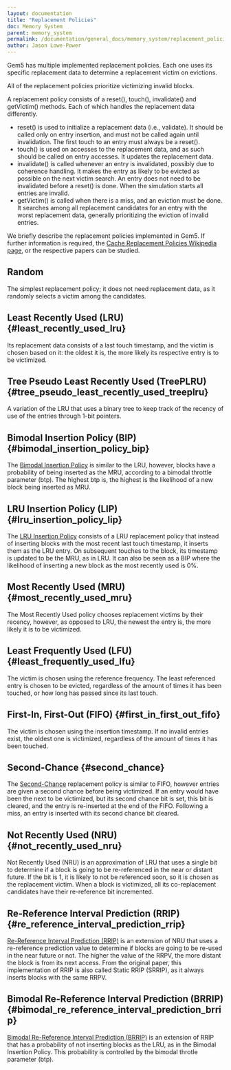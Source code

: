 ```yaml
---
layout: documentation
title: "Replacement Policies"
doc: Memory System
parent: memory_system
permalink: /documentation/general_docs/memory_system/replacement_policies/
author: Jason Lowe-Power
---
```


Gem5 has multiple implemented replacement policies. Each one uses its
specific replacement data to determine a replacement victim on
evictions.

All of the replacement policies prioritize victimizing invalid blocks.

A replacement policy consists of a reset(), touch(), invalidate() and
getVictim() methods. Each of which handles the replacement data
differently.

-   reset() is used to initialize a replacement data (i.e., validate).
    It should be called only on entry insertion, and must not be called
    again until invalidation. The first touch to an entry must always be
    a reset().
-   touch() is used on accesses to the replacement data, and as such
    should be called on entry accesses. It updates the replacement data.
-   invalidate() is called whenever an entry is invalidated, possibly
    due to coherence handling. It makes the entry as likely to be
    evicted as possible on the next victim search. An entry does not
    need to be invalidated before a reset() is done. When the simulation
    starts all entries are invalid.
-   getVictim() is called when there is a miss, and an eviction must be
    done. It searches among all replacement candidates for an entry with
    the worst replacement data, generally prioritizing the eviction of
    invalid entries.

We briefly describe the replacement policies implemented in Gem5. If
further information is required, the [Cache Replacement Policies
Wikipedia page](https://en.wikipedia.org/wiki/Cache_replacement_policies), or the respective papers can be studied.

Random
------

The simplest replacement policy; it does not need replacement data, as
it randomly selects a victim among the candidates.

Least Recently Used (LRU) {#least_recently_used_lru}
-------------------------

Its replacement data consists of a last touch timestamp, and the victim
is chosen based on it: the oldest it is, the more likely its respective
entry is to be victimized.

Tree Pseudo Least Recently Used (TreePLRU) {#tree_pseudo_least_recently_used_treeplru}
------------------------------------------

A variation of the LRU that uses a binary tree to keep track of the
recency of use of the entries through 1-bit pointers.

Bimodal Insertion Policy (BIP) {#bimodal_insertion_policy_bip}
------------------------------

The [Bimodal Insertion Policy] is similar to the LRU, however, blocks
have a probability of being inserted as the MRU, according to a bimodal
throttle parameter (btp). The highest btp is, the highest is the
likelihood of a new block being inserted as MRU.

LRU Insertion Policy (LIP) {#lru_insertion_policy_lip}
--------------------------

The [LRU Insertion Policy][Bimodal Insertion Policy] consists of a LRU
replacement policy that instead of inserting blocks with the most recent
last touch timestamp, it inserts them as the LRU entry. On subsequent
touches to the block, its timestamp is updated to be the MRU, as in LRU.
It can also be seen as a BIP where the likelihood of inserting a new
block as the most recently used is 0%.

Most Recently Used (MRU) {#most_recently_used_mru}
------------------------

The Most Recently Used policy chooses replacement victims by their
recency, however, as opposed to LRU, the newest the entry is, the more
likely it is to be victimized.

Least Frequently Used (LFU) {#least_frequently_used_lfu}
---------------------------

The victim is chosen using the reference frequency. The least referenced
entry is chosen to be evicted, regardless of the amount of times it has
been touched, or how long has passed since its last touch.

First-In, First-Out (FIFO) {#first_in_first_out_fifo}
--------------------------

The victim is chosen using the insertion timestamp. If no invalid
entries exist, the oldest one is victimized, regardless of the amount of
times it has been touched.

Second-Chance {#second_chance}
-------------

The [Second-Chance] replacement policy is similar to FIFO, however
entries are given a second chance before being victimized. If an entry
would have been the next to be victimized, but its second chance bit is
set, this bit is cleared, and the entry is re-inserted at the end of the
FIFO. Following a miss, an entry is inserted with its second chance bit
cleared.

Not Recently Used (NRU) {#not_recently_used_nru}
-----------------------

Not Recently Used (NRU) is an approximation of LRU that uses a single
bit to determine if a block is going to be re-referenced in the near or
distant future. If the bit is 1, it is likely to not be referenced soon,
so it is chosen as the replacement victim. When a block is victimized,
all its co-replacement candidates have their re-reference bit
incremented.

Re-Reference Interval Prediction (RRIP) {#re_reference_interval_prediction_rrip}
---------------------------------------

[Re-Reference Interval Prediction (RRIP)] is an extension of NRU that
uses a re-reference prediction value to determine if blocks are going to
be re-used in the near future or not. The higher the value of the RRPV,
the more distant the block is from its next access. From the original
paper, this implementation of RRIP is also called Static RRIP (SRRIP),
as it always inserts blocks with the same RRPV.

Bimodal Re-Reference Interval Prediction (BRRIP) {#bimodal_re_reference_interval_prediction_brrip}
------------------------------------------------

[Bimodal Re-Reference Interval Prediction
(BRRIP)][Re-Reference Interval Prediction (RRIP)] is an extension of
RRIP that has a probability of not inserting blocks as the LRU, as in
the Bimodal Insertion Policy. This probability is controlled by the
bimodal throtle parameter (btp).

  [Second-Chance]: https://apps.dtic.mil/docs/citations/AD0687552
  [Re-Reference Interval Prediction (RRIP)]: https://dl.acm.org/citation.cfm?id=1815971
  [Cache Replacement Policies Wikipedia page]: https://en.wikipedia.org/wiki/Cache_replacement_policies
  [Bimodal Insertion Policy]: https://dl.acm.org/citation.cfm?id=1250709

